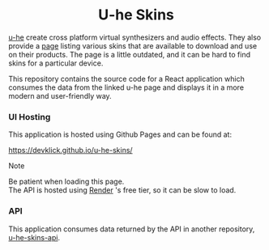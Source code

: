 <h1 align='center'>
  U-he Skins
</h1>

[u-he](https://u-he.com/) create cross platform virtual synthesizers and
audio effects. They also provide a [page](https://u-he.com/PatchLib/skins.html)
listing various skins that are available to download and use on their products. The page is a little outdated, and it can be hard to find skins for a particular device.

This repository contains the source code for a React application which consumes the data from the linked u-he page and displays it in a more modern and user-friendly way.

### UI Hosting

This application is hosted using Github Pages and can be found at:

https://devklick.github.io/u-he-skins/

> [!NOTE]  
> Be patient when loading this page. <br/>
> The API is hosted using [Render](https://render.com/) 's free tier, so it can be slow to load.

### API

This application consumes data returned by the API in another repository, [u-he-skins-api](https://github.com/devklick/u-he-skins-api).
